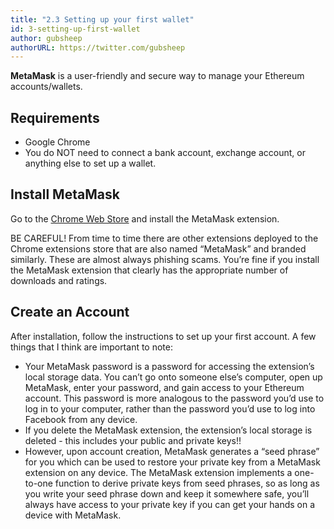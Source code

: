 ```yaml
---
title: "2.3 Setting up your first wallet"
id: 3-setting-up-first-wallet
author: gubsheep
authorURL: https://twitter.com/gubsheep
---
```


**MetaMask** is a user-friendly and secure way to manage your Ethereum accounts/wallets.

## Requirements

- Google Chrome
- You do NOT need to connect a bank account, exchange account, or anything else to set up a wallet.

## Install MetaMask

Go to the [Chrome Web Store](https://chrome.google.com/webstore/search/metamask) and install the MetaMask extension.

BE CAREFUL! From time to time there are other extensions deployed to the Chrome extensions store that are also named “MetaMask” and branded similarly. These are almost always phishing scams. You’re fine if you install the MetaMask extension that clearly has the appropriate number of downloads and ratings.

## Create an Account

After installation, follow the instructions to set up your first account. A few things that I think are important to note:

- Your MetaMask password is a password for accessing the extension’s local storage data. You can’t go onto someone else’s computer, open up MetaMask, enter your password, and gain access to your Ethereum account. This password is more analogous to the password you’d use to log in to your computer, rather than the password you’d use to log into Facebook from any device.
- If you delete the MetaMask extension, the extension’s local storage is deleted - this includes your public and private keys!!
- However, upon account creation, MetaMask generates a “seed phrase” for you which can be used to restore your private key from a MetaMask extension on any device. The MetaMask extension implements a one-to-one function to derive private keys from seed phrases, so as long as you write your seed phrase down and keep it somewhere safe, you’ll always have access to your private key if you can get your hands on a device with MetaMask.
